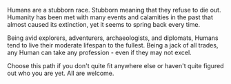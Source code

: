 Humans are a stubborn race. Stubborn meaning that they refuse to die out. Humanity has been met with many events and calamities in the past that almost caused its extinction, yet it seems to spring back every time.

Being avid explorers, adventurers, archaeologists, and diplomats, Humans tend to live their moderate lifespan to the fullest. Being a jack of all trades, any Human can take any profession - even if they may not excel.

Choose this path if you don't quite fit anywhere else or haven't quite figured out who you are yet. All are welcome.
